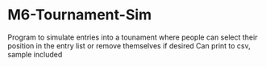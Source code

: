 # M6-Tournament-Sim

Program to simulate entries into a tounament where people can select their position in the entry list or remove themselves if desired
Can print to csv, sample included
